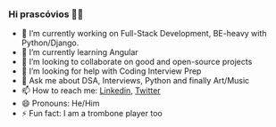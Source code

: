 ### Hi prascóvios 👋🏼

<!--
**gbvsilva/gbvsilva** is a ✨ _special_ ✨ repository because its `README.md` (this file) appears on your GitHub profile.

Here are some ideas to get you started:

- 🔭 I’m currently working on ...
- 🌱 I’m currently learning ...
- 👯 I’m looking to collaborate on ...
- 🤔 I’m looking for help with ...
- 💬 Ask me about ..
- 📫 How to reach me: ...
- 😄 Pronouns: ...
- ⚡ Fun fact: ...
-->

- 🔭 I’m currently working on Full-Stack Development, BE-heavy with Python/Django.
- 🌱 I’m currently learning Angular
- 👯 I’m looking to collaborate on good and open-source projects
- 🤔 I’m looking for help with Coding Interview Prep
- 💬 Ask me about DSA, Interviews, Python and finally Art/Music
- 📫 How to reach me: [Linkedin](https://www.linkedin.com/in/gbvsilva), [Twitter](https://twitter.com/GracoBeu)
- 😄 Pronouns: He/Him
- ⚡ Fun fact: I am a trombone player too
